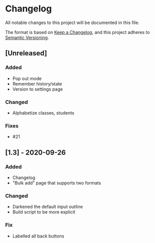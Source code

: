 # Changelog
All notable changes to this project will be documented in this file.

The format is based on [Keep a Changelog](https://keepachangelog.com/en/1.0.0/),
and this project adheres to [Semantic Versioning](https://semver.org/spec/v2.0.0.html).

## [Unreleased]

### Added

- Pop out mode
- Remember history/state
- Version to settings page

### Changed

- Alphabetize classes, students

### Fixes

- #21

## [1.3] - 2020-09-26

### Added

- Changelog
- "Bulk add" page that supports two formats

### Changed

- Darkened the default input outline
- Build script to be more explicit

### Fix

- Labelled all back buttons